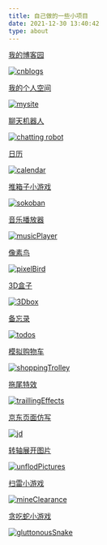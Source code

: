 ```yaml
---
title: 自己做的一些小项目
date: 2021-12-30 13:40:42
type: about
---
```



[我的博客园](https://www.cnblogs.com/xyq135/)

[![cnblogs](../images/cnblogs.jpg)](https://www.cnblogs.com/xyq135/)




[我的个人空间](https://135xyq.github.io/my-site/)

[![mysite](../images/mysite.jpg)](https://135xyq.github.io/my-site/)



[聊天机器人](https://135xyq.github.io/talk/)

[![chatting robot](../images/chattingRobot.jpg)](https://135xyq.github.io/talk/)



[日历](https://135xyq.github.io/calendar/)

[![calendar](../images/calendar.jpg)](https://135xyq.github.io/calendar/)




[推箱子小游戏](https://135xyq.github.io/sokoban/)

[![sokoban](../images/sokoban.jpg)](https://135xyq.github.io/sokoban/)




[音乐播放器](https://135xyq.github.io/musicPlayer/)

[![musicPlayer](../images/musicPlayer.jpg)](https://135xyq.github.io/musicPlayer/)




[像素鸟](https://135xyq.github.io/pixelBird/)

[![pixelBird](../images/pixelBird.jpg)](https://135xyq.github.io/pixelBird/)



[3D盒子](https://135xyq.github.io/3Dbox/)

[![3Dbox](../images/3Dbox.jpg)](https://135xyq.github.io/3Dbox/)


[备忘录](https://135xyq.github.io/todos/)

[![todos](../images/todos.jpg)](https://135xyq.github.io/todos/)



[模拟购物车](https://135xyq.github.io/shoppingTrolley/)

[![shoppingTrolley](../images/shoppingTrolley.jpg)](https://135xyq.github.io/shoppingTrolley/)





[拖尾特效](https://135xyq.github.io/trailingEffects/)

[![traillingEffects](../images/traillingEffects.jpg)](https://135xyq.github.io/trailingEffects/)



[京东页面仿写](https://135xyq.github.io/jd/)

[![jd](../images/jd.jpg)](https://135xyq.github.io/jd/)


[转轴展开图片](https://135xyq.github.io/unflodPictures/)

[![unflodPictures](../images/unflodPictures.jpg)](https://135xyq.github.io/unflodPictures/)


[扫雷小游戏](https://135xyq.github.io/mineClearance/)

[![mineClearance](../images/mineClearance.jpg)](https://135xyq.github.io/mineClearance/)


[贪吃蛇小游戏](https://135xyq.github.io/gluttonousSnake/)

[![gluttonousSnake](../images/gluttonousSnake.jpg)](https://135xyq.github.io/gluttonousSnake/)












